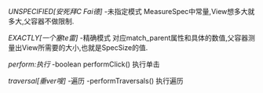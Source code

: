 *UNSPECIFIED[安死拜C Fai德]*
-未指定模式 MeasureSpec中常量,View想多大就多大,父容器不做限制.

*EXACTLY[一个塞te雷]*
-精确模式 对应match_parent属性和具体的数值,父容器测量出View所需要的大小,也就是SpecSize的值.

*perform:执行*
-boolean performClick()  执行单击   

*traversal[垂ver嗖]*
-遍历
-performTraversals() 执行遍历

